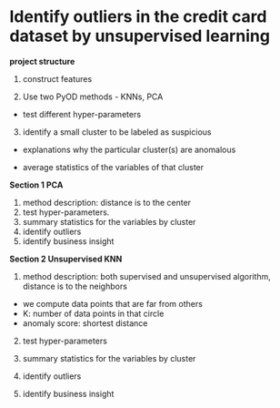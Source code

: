 # Identify outliers in the credit card dataset by unsupervised learning

**project structure**

1. construct features

2. Use two PyOD methods - KNNs, PCA 

- test different hyper-parameters 

3. identify a small cluster to be labeled as suspicious

- explanations why the particular cluster(s) are anomalous

- average statistics of the variables of that cluster


**Section 1 PCA**
1. method description: distance is to the center
2. test hyper-parameters. 
3. summary statistics for the variables by cluster
4. identify outliers
5. identify business insight


**Section 2 Unsupervised KNN**
1. method description: both supervised and unsupervised algorithm, distance is to the neighbors
- we compute data points that are far from others
- K: number of data points in that circle
- anomaly score: shortest distance

2. test hyper-parameters

3. summary statistics for the variables by cluster

4. identify outliers

5. identify business insight








